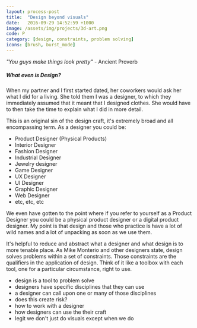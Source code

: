 ```yaml
---
layout: process-post
title:  "Design beyond visuals"
date:   2016-09-29 14:52:59 +1000
image: /assets/img/projects/3d-art.png
code: P
category: [design, constraints, problem solving]
icons: [brush, burst_mode]
---
```


_"You guys make things look pretty"_ - Ancient Proverb

##### What even is Design?

When my partner and I first started dated, her coworkers would ask her what I did for a living. She told them I was a designer, to which they immediately assumed that it meant that I designed clothes. She would have to then take the time to explain what I did in more detail.

This is an original sin of the design craft, it's extremely broad and all encompassing term.
As a designer you could be:
- Product Designer (Physical Products)
- Interior Designer
- Fashion Designer
- Industrial Designer
- Jewelry designer
- Game Designer
- UX Designer
- UI Designer
- Graphic Designer
- Web Designer
- etc, etc, etc

We even have gotten to the point where if you refer to yourself as a Product Designer you could be a physical product designer or a digital product designer. My point is that design and those who practice is have a lot of wild names and a lot of unpacking as soon as we use them.

It's helpful to reduce and abstract what a designer and what design is to more tenable place. As Mike Monterio and other designers state, design solves problems within a set of constraints. Those constraints are the qualifiers in the application of design. Think of it like a toolbox with each tool, one for a particular circumstance, right to use. 

- design is a tool to problem solve 
- designers have specific disciplines that they can use
- a designer can call upon one or many of those disciplines 
- does this create risk?
- how to work with a designer
- how designers can use the their craft
- legit we don't just do visuals except when we do 
